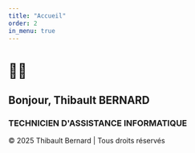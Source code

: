 ```yaml
---
title: "Accueil"
order: 2
in_menu: true
---
```

# 👨‍💻

## Bonjour, Thibault BERNARD
### TECHNICIEN D'ASSISTANCE INFORMATIQUE
















© 2025 Thibault Bernard | Tous droits réservés 